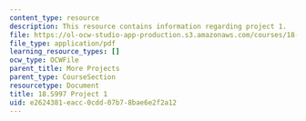 ```yaml
---
content_type: resource
description: This resource contains information regarding project 1.
file: https://ol-ocw-studio-app-production.s3.amazonaws.com/courses/18-s997-introduction-to-matlab-programming-fall-2011/e2624381eacc0cdd07b78bae6e2f2a12_MIT18_S997F11_Project_1.pdf
file_type: application/pdf
learning_resource_types: []
ocw_type: OCWFile
parent_title: More Projects
parent_type: CourseSection
resourcetype: Document
title: 18.S997 Project 1
uid: e2624381-eacc-0cdd-07b7-8bae6e2f2a12
---
```

